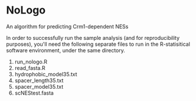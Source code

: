 # NoLogo
An algorithm for predicting Crm1-dependent NESs

In order to successfully run the sample analysis (and for reproducibility purposes), you'll need the following separate files to run in the R-statisitical software environment, under the same directory.

1. run_nologo.R
2. read_fasta.R
3. hydrophobic_model35.txt
4. spacer_length35.txt
5. spacer_model35.txt
6. scNEStest.fasta
